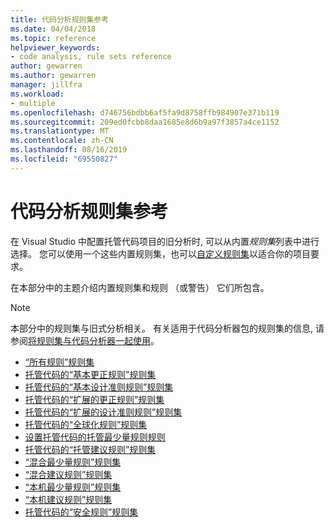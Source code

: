 ```yaml
---
title: 代码分析规则集参考
ms.date: 04/04/2018
ms.topic: reference
helpviewer_keywords:
- code analysis, rule sets reference
author: gewarren
ms.author: gewarren
manager: jillfra
ms.workload:
- multiple
ms.openlocfilehash: d746756bdbb6af5fa9d8758ffb984907e371b119
ms.sourcegitcommit: 209ed0fcbb8daa1685e8d6b9a97f3857a4ce1152
ms.translationtype: MT
ms.contentlocale: zh-CN
ms.lasthandoff: 08/16/2019
ms.locfileid: "69550827"
---
```

# <a name="code-analysis-rule-set-reference"></a>代码分析规则集参考

在 Visual Studio 中配置托管代码项目的旧分析时, 可以从内置*规则集*列表中进行选择。 您可以使用一个这些内置规则集，也可以[自定义规则集](../code-quality/how-to-create-a-custom-rule-set.md)以适合你的项目要求。

在本部分中的主题介绍内置规则集和规则 （或警告） 它们所包含。

> [!NOTE]
> 本部分中的规则集与旧式分析相关。 有关适用于代码分析器包的规则集的信息, 请参阅[将规则集与代码分析器一起使用](analyzer-rule-sets.md)。

- [“所有规则”规则集](all-rules-rule-set.md)
- [托管代码的“基本更正规则”规则集](basic-correctness-rules-rule-set-for-managed-code.md)
- [托管代码的“基本设计准则规则”规则集](basic-design-guideline-rules-rule-set-for-managed-code.md)
- [托管代码的“扩展的更正规则”规则集](extended-correctness-rules-rule-set-for-managed-code.md)
- [托管代码的“扩展的设计准则规则”规则集](extended-design-guidelines-rules-rule-set-for-managed-code.md)
- [托管代码的“全球化规则”规则集](globalization-rules-rule-set-for-managed-code.md)
- [设置托管代码的托管最少量规则规则](managed-minimum-rules-rule-set-for-managed-code.md)
- [托管代码的“托管建议规则”规则集](managed-recommended-rules-rule-set-for-managed-code.md)
- [“混合最少量规则”规则集](mixed-minimum-rules-rule-set.md)
- [“混合建议规则”规则集](mixed-recommended-rules-rule-set.md)
- [“本机最少量规则”规则集](native-minimum-rules-rule-set.md)
- [“本机建议规则”规则集](native-recommended-rules-rule-set.md)
- [托管代码的“安全规则”规则集](security-rules-rule-set-for-managed-code.md)
